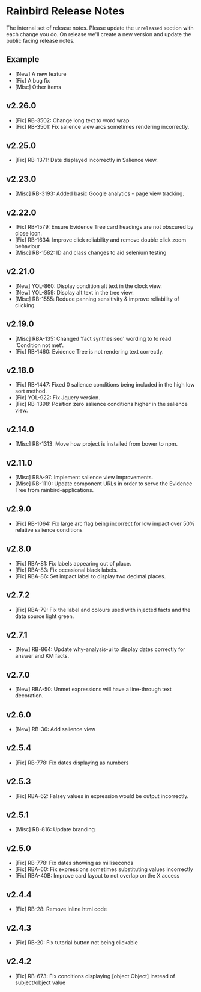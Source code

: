# Rainbird Release Notes

The internal set of release notes. Please update the `unreleased` section with
each change you do. On release we'll create a new version and update the public
facing release notes.

## Example

  *  [New] A new feature
  *  [Fix] A bug fix
  * [Misc] Other items

## v2.26.0

  * [Fix] RB-3502: Change long text to word wrap
  * [Fix] RB-3501: Fix salience view arcs sometimes rendering incorrectly.

## v2.25.0

  * [Fix] RB-1371: Date displayed incorrectly in Salience view.

## v2.23.0

  * [Misc] RB-3193: Added basic Google analytics - page view tracking.

## v2.22.0
  
  *   [Fix] RB-1579: Ensure Evidence Tree card headings are not obscured by close icon.
  *   [Fix] RB-1634: Improve click reliability and remove double click zoom behaviour
  *  [Misc] RB-1582: ID and class changes to aid selenium testing

## v2.21.0

  *  [New]  YOL-860: Display condition alt text in the clock view.
  *  [New]  YOL-859: Display alt text in the tree view.
  *  [Misc] RB-1555: Reduce panning sensitivity & improve reliability of clicking.

## v2.19.0

  *  [Misc] RBA-135: Changed 'fact synthesised' wording to to read 'Condition not met'.
  *  [Fix]  RB-1460: Evidence Tree is not rendering text correctly.

## v2.18.0

  *  [Fix] RB-1447: Fixed 0 salience conditions being included in the high low sort method.
  *  [Fix] YOL-922: Fix Jquery version.
  *  [Fix] RB-1398: Position zero salience conditions higher in the salience view.

## v2.14.0

  * [Misc] RB-1313: Move how project is installed from bower to npm.

## v2.11.0

  * [Misc]  RBA-97: Implement salience view improvements.
  * [Misc] RB-1110: Update component URLs in order to serve the Evidence Tree from rainbird-applications.

## v2.9.0

  * [Fix] RB-1064: Fix large arc flag being incorrect for low impact over 50% relative salience conditions

## v2.8.0

  * [Fix] RBA-81: Fix labels appearing out of place.
  * [Fix] RBA-83: Fix occasional black labels.
  * [Fix] RBA-86: Set impact label to display two decimal places.

## v2.7.2

  * [Fix] RBA-79: Fix the label and colours used with injected facts and the data source light green.
  
## v2.7.1

  * [New] RB-864: Update why-analysis-ui to display dates correctly for answer and KM facts.

## v2.7.0

  * [New] RBA-50: Unmet expressions will have a line-through text decoration.

## v2.6.0

  * [New] RB-36: Add salience view

## v2.5.4

  * [Fix] RB-778: Fix dates displaying as numbers

## v2.5.3

  * [Fix] RBA-62: Falsey values in expression would be output incorrectly.

## v2.5.1

  * [Misc] RB-816: Update branding

## v2.5.0

  *  [Fix] RB-778: Fix dates showing as milliseconds
  *  [Fix] RBA-60: Fix expressions sometimes substituting values incorrectly
  *  [Fix] RBA-40B: Improve card layout to not overlap on the X access

## v2.4.4

  *  [Fix] RB-28: Remove inline html code

## v2.4.3

  *  [Fix] RB-20: Fix tutorial button not being clickable

## v2.4.2

  *  [Fix] RB-673: Fix conditions displaying [object Object] instead of subject/object value


